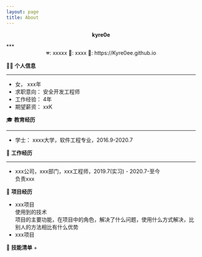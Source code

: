 ```yaml
---
layout: page
title: About
---
```


<div align="center">  
  <p><strong> kyre0e </strong></p>  
</div>  
***  

<center>🕿: xxxxx  📩: xxxx  📖: https://Kyre0ee.github.io</center>  

💁‍♀️ **个人信息**  

***  
+ 女， xxx年  
+ 求职意向： 安全开发工程师  
+ 工作经验： 4年  
+ 期望薪资： xxK
 
🎓️ **教育经历**   

***  
+ 学士： xxxx大学，软件工程专业，2016.9-2020.7
 
💼 **工作经历**  

***  
+ xxx公司，xxx部门，xxx工程师，2019.7(实习) - 2020.7-至今  
负责xxx

🔨 **项目经历**  

+ xxx项目  
使用到的技术  
项目的主要功能，在项目中的角色，解决了什么问题，使用什么方式解决，比别人的方法相比有什么优势  
+ xxx项目
  
 🔧 **技能清单**
  + 
